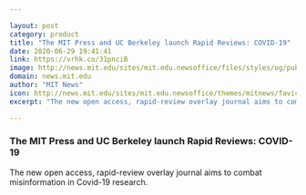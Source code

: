 ```yaml
---

layout: post
category: product
title: "The MIT Press and UC Berkeley launch Rapid Reviews: COVID-19"
date: 2020-06-29 19:41:41
link: https://vrhk.co/31pnciB
image: http://news.mit.edu/sites/mit.edu.newsoffice/files/styles/og/public/images/2020/RRC19-logo-mit-press-00.jpg
domain: news.mit.edu
author: "MIT News"
icon: http://news.mit.edu/sites/mit.edu.newsoffice/themes/mitnews/favicon.ico
excerpt: "The new open access, rapid-review overlay journal aims to combat misinformation in Covid-19 research."

---
```


### The MIT Press and UC Berkeley launch Rapid Reviews: COVID-19

The new open access, rapid-review overlay journal aims to combat misinformation in Covid-19 research.